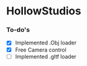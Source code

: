 # HollowStudios

### To-do's
- [x] Implemented .Obj loader
- [x] Free Camera control
- [ ] Implemented .gltf loader
